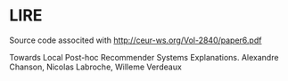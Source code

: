 # LIRE
Source code associted with http://ceur-ws.org/Vol-2840/paper6.pdf

Towards Local Post-hoc Recommender Systems Explanations.
Alexandre Chanson, Nicolas Labroche, Willeme Verdeaux
